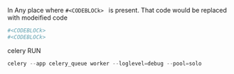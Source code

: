 In Any place where `#<CODEBLOCk> ` is present. That code would be replaced with modeified code

```python
#<CODEBLOCk>
#<CODEBLOCk>
```


celery RUN
```python
celery --app celery_queue worker --loglevel=debug --pool=solo
```